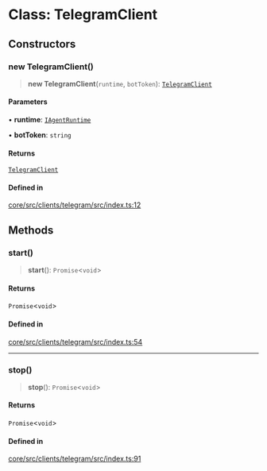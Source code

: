 # Class: TelegramClient

## Constructors

### new TelegramClient()

> **new TelegramClient**(`runtime`, `botToken`): [`TelegramClient`](TelegramClient.md)

#### Parameters

• **runtime**: [`IAgentRuntime`](../interfaces/IAgentRuntime.md)

• **botToken**: `string`

#### Returns

[`TelegramClient`](TelegramClient.md)

#### Defined in

[core/src/clients/telegram/src/index.ts:12](https://github.com/ai16z/eliza/blob/c537cb3e848b54fcb914d8ef84924fa5fdeaec66/core/src/clients/telegram/src/index.ts#L12)

## Methods

### start()

> **start**(): `Promise`\<`void`\>

#### Returns

`Promise`\<`void`\>

#### Defined in

[core/src/clients/telegram/src/index.ts:54](https://github.com/ai16z/eliza/blob/c537cb3e848b54fcb914d8ef84924fa5fdeaec66/core/src/clients/telegram/src/index.ts#L54)

***

### stop()

> **stop**(): `Promise`\<`void`\>

#### Returns

`Promise`\<`void`\>

#### Defined in

[core/src/clients/telegram/src/index.ts:91](https://github.com/ai16z/eliza/blob/c537cb3e848b54fcb914d8ef84924fa5fdeaec66/core/src/clients/telegram/src/index.ts#L91)
